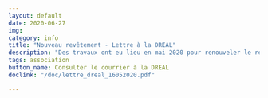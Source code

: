 ```yaml
---
layout: default
date: 2020-06-27
img: 
category: info
title: "Nouveau revêtement - Lettre à la DREAL"
description: "Des travaux ont eu lieu en mai 2020 pour renouveler le revêtement de l'autoroute. Est-il plus peformant que le précédent pour absorber le buit ? Nous posons la question à la DREAL. Voici notre lettre adressée à Madame Le Quellec le 16 mai dernier, sans réponse à ce jour."
tags: association
button_name: Consulter le courrier à la DREAL
doclink: "/doc/lettre_dreal_16052020.pdf"

---
```

